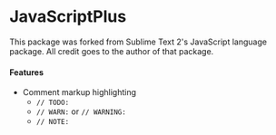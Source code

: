 JavaScriptPlus
==============

This package was forked from Sublime Text 2's JavaScript language package.  All credit goes to the author of that package.

#### Features
- Comment markup highlighting
  - `// TODO:`
  - `// WARN:` or `// WARNING:`
  - `// NOTE:`
